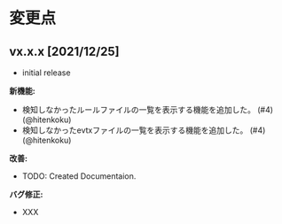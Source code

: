 # 変更点

## vx.x.x [2021/12/25]

- initial release

**新機能:**

- 検知しなかったルールファイルの一覧を表示する機能を追加した。 (#4) (@hitenkoku)
- 検知しなかったevtxファイルの一覧を表示する機能を追加した。 (#4) (@hitenkoku)

**改善:**

- TODO: Created Documentaion.

**バグ修正:**

- XXX